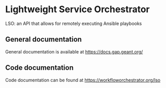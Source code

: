 # Lightweight Service Orchestrator

LSO: an API that allows for remotely executing Ansible playbooks


## General documentation

General documentation is available at <https://docs.gap.geant.org/>


## Code documentation

Code documentation can be found at <https://workfloworchestrator.org/lso>
